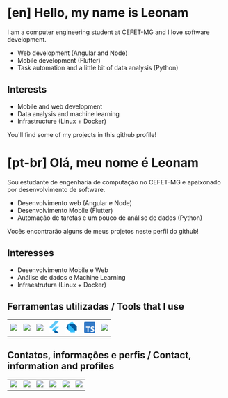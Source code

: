 # [en] Hello, my name is Leonam

I am a computer engineering student at CEFET-MG and I love software development.

* Web development (Angular and Node)
* Mobile development (Flutter)
* Task automation and a little bit of data analysis (Python)

## Interests

* Mobile and web development
* Data analysis and machine learning
* Infrastructure (Linux + Docker)

You'll find some of my projects in this github profile!

# [pt-br] Olá, meu nome é Leonam 

Sou estudante de engenharia de computação no CEFET-MG e apaixonado por desenvolvimento de software.

* Desenvolvimento web (Angular e Node)
* Desenvolvimento Mobile (Flutter)
* Automação de tarefas e um pouco de análise de dados (Python)

Vocês encontrarão alguns de meus projetos neste perfil do github!

## Interesses

* Desenvolvimento Mobile e Web
* Análise de dados e Machine Learning
* Infraestrutura (Linux + Docker)

## Ferramentas utilizadas / Tools that I use

<table border="0">
    <tr>
        <td>
            <a href='https://github.com/python/cpython' title='Python'><img width=25 src='https://upload.wikimedia.org/wikipedia/commons/c/c3/Python-logo-notext.svg'></a>
        </td>
        <td>
            <a href='https://github.com/nodejs/node' title='Node.js'><img width=50 src='https://upload.wikimedia.org/wikipedia/commons/d/d9/Node.js_logo.svg'></a>
        </td>
        <td>
            <a href='https://github.com/angular/angular' title='Angular'><img width=35 src='https://angular.io/assets/images/logos/angular/angular.svg'></a>
        </td>
        <td>
            <a href='https://github.com/flutter/flutter' title='Flutter'><img width=22 src='https://raw.githubusercontent.com/leonamtv/leonamtv/master/img/flutter.svg'></a>
        </td>
        <td>
            <a href='https://github.com/dart-lang/sdk' title='Dart'><img width=30 src='https://raw.githubusercontent.com/leonamtv/leonamtv/master/img/dart.svg'></a>
        </td>
        <td>
            <a href='https://github.com/microsoft/TypeScript' title='Typescript'><img width=25 src='https://raw.githubusercontent.com/leonamtv/leonamtv/master/img/ts.svg'></a>
        </td>
        <td>
            <a href='https://github.com/microsoft/vscode' title='VScode'><img width=25 src='https://upload.wikimedia.org/wikipedia/commons/thumb/9/9a/Visual_Studio_Code_1.35_icon.svg/800px-Visual_Studio_Code_1.35_icon.svg.png'></a>
        </td>
    </tr>
</table>


## Contatos, informações e perfis / Contact, information and profiles

<table  border="0">
    <tr>
        <td>
            <a href='http://leonamtv.github.io/leonamtv/' title='Meu website / My website'><img width=25 src="https://leonamtv.github.io/leonamtv/assets/personallogo.svg"></a>
        </td>
        <td>
            <a href='https://t.me/Leonam_tv' title='Telegram'><img width=25 src="https://upload.wikimedia.org/wikipedia/commons/8/82/Telegram_logo.svg"></a>
        </td>
        <td>
            <a href='https://www.instagram.com/leonam_tv/' title='Instagram'><img width=25 src="https://upload.wikimedia.org/wikipedia/commons/thumb/e/e7/Instagram_logo_2016.svg/132px-Instagram_logo_2016.svg.png"></a>
        </td>
        <td>
            <a href='https://www.linkedin.com/in/leonamtvasconcelos/' title='Linkedin'><img width=25 src="https://upload.wikimedia.org/wikipedia/commons/c/ca/LinkedIn_logo_initials.png"></a>
        </td>
        <td>
            <a href='https://gitlab.com/leonam_tv' title='Gitlab'><img width=25 src="https://upload.wikimedia.org/wikipedia/commons/1/18/GitLab_Logo.svg"></a>
        </td>
        <td>
            <a href="https://wa.me/+5531987098133" title='WhatsApp'><img width=27 src="https://upload.wikimedia.org/wikipedia/commons/6/6b/WhatsApp.svg"></a>
        </td>
    </tr>
</table>


